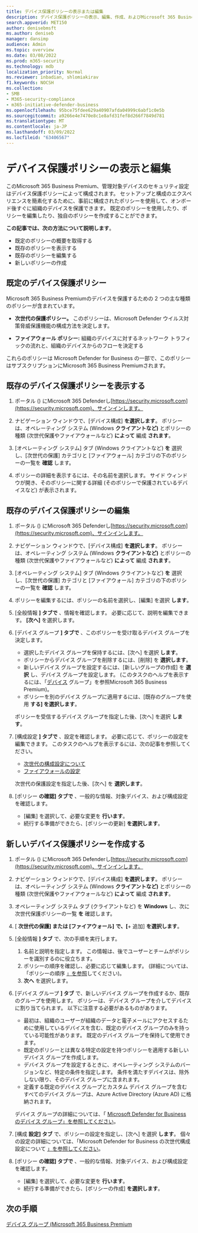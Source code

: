 ```yaml
---
title: デバイス保護ポリシーの表示または編集
description: デバイス保護ポリシーの表示、編集、作成、およびMicrosoft 365 Business Premium
search.appverid: MET150
author: denisebmsft
ms.author: deniseb
manager: dansimp
audience: Admin
ms.topic: overview
ms.date: 03/08/2022
ms.prod: m365-security
ms.technology: mdb
localization_priority: Normal
ms.reviewer: inbadian, shlomiakirav
f1.keywords: NOCSH
ms.collection:
- SMB
- M365-security-compliance
- m365-initiative-defender-business
ms.openlocfilehash: 95bce75fdee629a40907afda04999c6abf1c0e5b
ms.sourcegitcommit: a9266e4e7470e8c1e8afd31fef8d266f7849d781
ms.translationtype: MT
ms.contentlocale: ja-JP
ms.lasthandoff: 03/09/2022
ms.locfileid: "63406567"
---
```

# <a name="view-and-edit-your-device-protection-policies"></a>デバイス保護ポリシーの表示と編集

このMicrosoft 365 Business Premium、管理対象デバイスのセキュリティ設定はデバイス保護ポリシーによって構成されます。 セットアップと構成のエクスペリエンスを簡素化するために、事前に構成されたポリシーを使用して、オンボード後すぐに組織のデバイスを保護できます。 既定のポリシーを使用したり、ポリシーを編集したり、独自のポリシーを作成することができます。

**この記事では、次の方法について説明します**。

- 既定のポリシーの概要を取得する
- 既存のポリシーを表示する
- 既存のポリシーを編集する
- 新しいポリシーの作成

## <a name="default-device-protection-policies"></a>既定のデバイス保護ポリシー

Microsoft 365 Business Premiumのデバイスを保護するための 2 つの主な種類のポリシーが含まれています。

- **次世代の保護ポリシー。** このポリシーは、Microsoft Defender ウイルス対策脅威保護機能の構成方法を決定します。

- **ファイアウォール ポリシー:** 組織のデバイスに対するネットワーク トラフィックの流れと、組織のデバイスからのフローを決定する

これらのポリシーは Microsoft Defender for Business の一部で、このポリシーはサブスクリプションにMicrosoft 365 Business Premiumされます。

## <a name="view-your-existing-device-protection-policies"></a>既存のデバイス保護ポリシーを表示する

1. ポータル () にMicrosoft 365 Defenderし[https://security.microsoft.com](https://security.microsoft.com)、サインインします。 

2. ナビゲーション ウィンドウで、[デバイス構成] **を選択します**。 ポリシーは、オペレーティング システム (Windows **クライアントなど)** とポリシーの種類 (次世代保護やファイアウォールなど) **によって** 編成 **されます**。 

3. [オペレーティング システム] タブ (Windows クライアントなど) **を** 選択し、[次世代の保護] カテゴリと [ファイアウォール] カテゴリの下のポリシーの一覧を **確認** します。 

4. ポリシーの詳細を表示するには、その名前を選択します。 サイド ウィンドウが開き、そのポリシーに関する詳細 (そのポリシーで保護されているデバイスなど) が表示されます。

## <a name="edit-an-existing-device-protection-policy"></a>既存のデバイス保護ポリシーの編集

1. ポータル () にMicrosoft 365 Defenderし[https://security.microsoft.com](https://security.microsoft.com)、サインインします。 

2. ナビゲーション ウィンドウで、[デバイス構成] **を選択します**。 ポリシーは、オペレーティング システム (Windows **クライアントなど)** とポリシーの種類 (次世代保護やファイアウォールなど) **によって** 編成 **されます**。 

3. [オペレーティング システム] タブ (Windows クライアントなど) **を** 選択し、[次世代の保護] カテゴリと [ファイアウォール] カテゴリの下のポリシーの一覧を **確認** します。 

4. ポリシーを編集するには、ポリシーの名前を選択し、[編集] を選択 **します**。

5. [全般情報 **] タブで** 、情報を確認します。 必要に応じて、説明を編集できます。 **[次へ]** を選択します。

6. [デバイス グループ **] タブで** 、このポリシーを受け取るデバイス グループを決定します。  

   - 選択したデバイス グループを保持するには、[次へ] を選択 **します**。
   - ポリシーからデバイス グループを削除するには、[削除] を **選択します**。
   - 新しいデバイス グループを設定するには、[新しいグループの作成] を **選択** し、デバイス グループを設定します。 (このタスクのヘルプを表示するには、「[デバイス](m365bp-device-groups-mdb.md) グループ」を参照Microsoft 365 Business Premium)。
   - ポリシーを別のデバイス グループに適用するには、[既存のグループを使用 **する] を選択します**。

   ポリシーを受信するデバイス グループを指定した後、[次へ] を選択 **します**。

7. [構成設定 **] タブで** 、設定を確認します。 必要に応じて、ポリシーの設定を編集できます。 このタスクのヘルプを表示するには、次の記事を参照してください。 

   - [次世代の構成設定について](../security/defender-business/mdb-next-gen-configuration-settings.md)   
   - [ファイアウォールの設定](../security/defender-business/mdb-firewall.md)

   次世代の保護設定を指定した後、[次へ] を **選択します**。

8. [ポリシー **の確認] タブで** 、一般的な情報、対象デバイス、および構成設定を確認します。 

   - [編集] を選択して、必要な変更を **行います**。
   - 続行する準備ができたら、[ポリシーの更新] **を選択します**。

## <a name="create-a-new-device-protection-policy"></a>新しいデバイス保護ポリシーを作成する

1. ポータル () にMicrosoft 365 Defenderし[https://security.microsoft.com](https://security.microsoft.com)、サインインします。 

2. ナビゲーション ウィンドウで、[デバイス構成] **を選択します**。 ポリシーは、オペレーティング システム (Windows **クライアントなど)** とポリシーの種類 (次世代保護やファイアウォールなど) **によって** 編成 **されます**。 

3. オペレーティング システム タブ (クライアントなど) を **Windows** し、次に次世代保護ポリシーの一覧 **を** 確認します。 

4. [ **次世代の保護] または [ファイアウォール]** **で、[**+ 追加] **を選択します**。

5. [全般情報 **] タブ** で、次の手順を実行します。

   1. 名前と説明を指定します。 この情報は、後でユーザーとチームがポリシーを識別するのに役立ちます。
   2. ポリシーの順序を確認し、必要に応じて編集します。 (詳細については、「ポリシーの順序 [」を参照](../security/defender-business/mdb-policy-order.md)してください)。
   3. **次へ** を選択します。 

7. [デバイス グループ **] タブ** で、新しいデバイス グループを作成するか、既存のグループを使用します。 ポリシーは、デバイス グループを介してデバイスに割り当てられます。 以下に注意する必要があるものがあります。

   - 最初は、組織のユーザーが組織のデータと電子メールにアクセスするために使用しているデバイスを含む、既定のデバイス グループのみを持っている可能性があります。 既定のデバイス グループを保持して使用できます。
   - 既定のポリシーとは異なる特定の設定を持つポリシーを適用する新しいデバイス グループを作成します。 
   - デバイス グループを設定するときに、オペレーティング システムのバージョンなど、特定の条件を指定します。 条件を満たすデバイスは、除外しない限り、そのデバイス グループに含まれます。 
   - 定義する既定のデバイス グループとカスタム デバイス グループを含むすべてのデバイス グループは、Azure Active Directory (Azure AD) に格納されます。

   デバイス グループの詳細については、「 [Microsoft Defender for Business のデバイス グループ」を参照してください](../security/defender-business/mdb-create-edit-device-groups.md)。

8. [構成 **設定] タブ** で、ポリシーの設定を指定し、[次へ] を選択 **します**。 個々の設定の詳細については、「Microsoft Defender for Business の次世代構成設定について [」を参照してください](../security/defender-business/mdb-next-gen-configuration-settings.md)。

9. [ポリシー **の確認] タブで** 、一般的な情報、対象デバイス、および構成設定を確認します。 

   - [編集] を選択して、必要な変更を **行います**。
   - 続行する準備ができたら、[ポリシーの作成] **を選択します**。


## <a name="next-steps"></a>次の手順

[デバイス グループ (Microsoft 365 Business Premium](m365bp-device-groups-mdb.md)